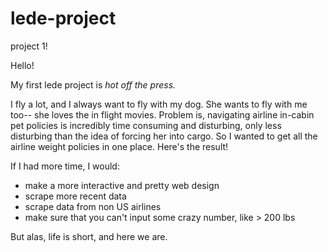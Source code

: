 # lede-project
project 1!

Hello!

My first lede project is <i> hot off the press. </i>

I fly a lot, and I always want to fly with my dog. She wants to fly with me too-- she loves the in flight movies. Problem is, navigating airline in-cabin pet policies is incredibly time consuming and disturbing, only less disturbing than the idea of forcing her into cargo. So I wanted to get all the airline weight policies in one place. Here's the result!

If I had more time, I would:
- make a more interactive and pretty web design
- scrape more recent data
- scrape data from non US airlines
- make sure that you can't input some crazy number, like > 200 lbs

But alas, life is short, and here we are. 